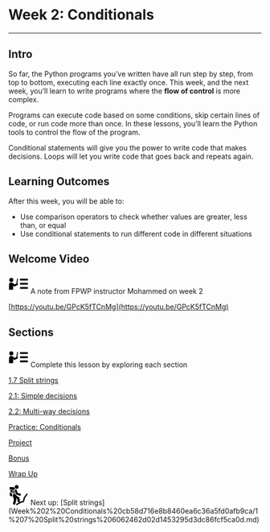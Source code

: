 # Week 2: Conditionals

---

## Intro

So far, the Python programs you’ve written have all run step by step, from top to bottom, executing each line exactly once. This week, and the next week, you’ll learn to write programs where the **flow of control** is more complex. 

Programs can execute code based on some conditions, skip certain lines of code, or run code more than once. In these lessons, you’ll learn the Python tools to control the flow of the program. 

Conditional statements will give you the power to write code that makes decisions. Loops will let you write code that goes back and repeats again.

## **Learning Outcomes**

After this week, you will be able to:

- Use comparison operators to check whether values are greater, less than, or equal
- Use conditional statements to run different code in different situations

## Welcome Video

<aside>
<img src="instruction.png" alt="instruction.png" width="40px" /> A note from FPWP instructor Mohammed on week 2

</aside>

[https://youtu.be/GPcK5fTCnMg](https://youtu.be/GPcK5fTCnMg)

## Sections

<aside>
<img src="instruction.png" alt="instruction.png" width="40px" /> Complete this lesson by exploring each section

</aside>

[1.7 Split strings](Week%202%20Conditionals%20cb58d716e8b8460ea6c36a5fd0afb9ca/1%207%20Split%20strings%206062462d02d1453295d3dc86fcf5ca0d.md)

[2.1: Simple decisions](Week%202%20Conditionals%20cb58d716e8b8460ea6c36a5fd0afb9ca/2%201%20Simple%20decisions%20efbfa340f5df47bd9059c5d369f5793d.md)

[2.2: Multi-way decisions](Week%202%20Conditionals%20cb58d716e8b8460ea6c36a5fd0afb9ca/2%202%20Multi-way%20decisions%205adb8178795a43bf9ff453def27f562e.md)

[Practice: Conditionals](Week%202%20Conditionals%20cb58d716e8b8460ea6c36a5fd0afb9ca/Practice%20Conditionals%20d14c8344e6a64e40871bd44f929efdad.md)

[Project](Week%202%20Conditionals%20cb58d716e8b8460ea6c36a5fd0afb9ca/Project%20e5111f756ddb4cfaa1ccf9168156fb8e.md)

[Bonus ](Week%202%20Conditionals%20cb58d716e8b8460ea6c36a5fd0afb9ca/Bonus%204241a093a8414baa9c105d0917537fad.md)

[Wrap Up](Week%202%20Conditionals%20cb58d716e8b8460ea6c36a5fd0afb9ca/Wrap%20Up%206b3ead639edd4c419d888fdd0533750f.md)

<aside>
<img src="Lesson%200%20Learning%20With%20Kibo%2032002756da8b4ed2a610df0347af2a08/man-in-hike.png" alt="Lesson%200%20Learning%20With%20Kibo%2032002756da8b4ed2a610df0347af2a08/man-in-hike.png" width="40px" /> Next up: [Split strings](Week%202%20Conditionals%20cb58d716e8b8460ea6c36a5fd0afb9ca/1%207%20Split%20strings%206062462d02d1453295d3dc86fcf5ca0d.md)

</aside>